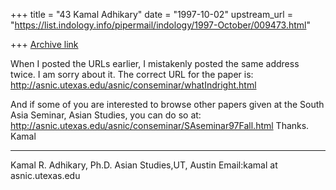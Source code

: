 +++
title = "43 Kamal Adhikary"
date = "1997-10-02"
upstream_url = "https://list.indology.info/pipermail/indology/1997-October/009473.html"

+++
[Archive link](https://list.indology.info/pipermail/indology/1997-October/009473.html)

When I posted the URLs earlier, I mistakenly posted the same address
twice. I am sorry about it.  The correct URL for the paper is:
        http://asnic.utexas.edu/asnic/conseminar/whatIndright.html


And if some of you are interested to browse other papers given at the
South Asia Seminar, Asian Studies, you can do so at:
        http://asnic.utexas.edu/asnic/conseminar/SAseminar97Fall.html
Thanks.
Kamal

_______________
Kamal R. Adhikary, Ph.D.
Asian Studies,UT, Austin
Email:kamal at asnic.utexas.edu



